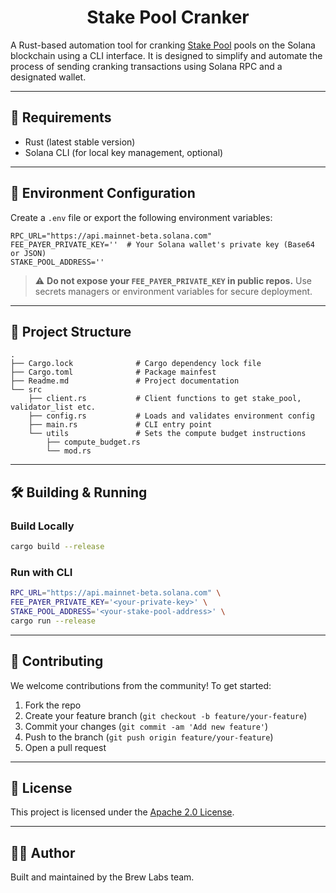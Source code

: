 <div align="center">
    
# Stake Pool Cranker

</div>


A Rust-based automation tool for cranking [Stake Pool](https://spl.solana.com/stake-pool/cli) pools on the Solana blockchain using a CLI interface. It is designed to simplify and automate the process of sending cranking transactions using Solana RPC and a designated wallet.

---

## 🧪 Requirements

- Rust (latest stable version)
- Solana CLI (for local key management, optional)

---

## 🔧 Environment Configuration

Create a `.env` file or export the following environment variables:

```env
RPC_URL="https://api.mainnet-beta.solana.com"
FEE_PAYER_PRIVATE_KEY=''  # Your Solana wallet's private key (Base64 or JSON)
STAKE_POOL_ADDRESS=''
```

<!-- ```` -->

> ⚠️ **Do not expose your `FEE_PAYER_PRIVATE_KEY` in public repos.** Use secrets managers or environment variables for secure deployment.

---

## 📁 Project Structure

```
.
├── Cargo.lock              # Cargo dependency lock file
├── Cargo.toml              # Package mainfest
├── Readme.md               # Project documentation
└── src                     
    ├── client.rs           # Client functions to get stake_pool, validator_list etc.
    ├── config.rs           # Loads and validates environment config
    ├── main.rs             # CLI entry point
    └── utils               # Sets the compute budget instructions
        ├── compute_budget.rs
        └── mod.rs
```

---

## 🛠️ Building & Running

### Build Locally

```bash
cargo build --release
```

### Run with CLI

```bash
RPC_URL="https://api.mainnet-beta.solana.com" \
FEE_PAYER_PRIVATE_KEY='<your-private-key>' \
STAKE_POOL_ADDRESS='<your-stake-pool-address>' \
cargo run --release
```
---

## 🤝 Contributing

We welcome contributions from the community! To get started:

1. Fork the repo
2. Create your feature branch (`git checkout -b feature/your-feature`)
3. Commit your changes (`git commit -am 'Add new feature'`)
4. Push to the branch (`git push origin feature/your-feature`)
5. Open a pull request

---

## 📝 License

This project is licensed under the [Apache 2.0 License](LICENSE).

---

## 👨‍💻 Author

Built and maintained by the Brew Labs team.
